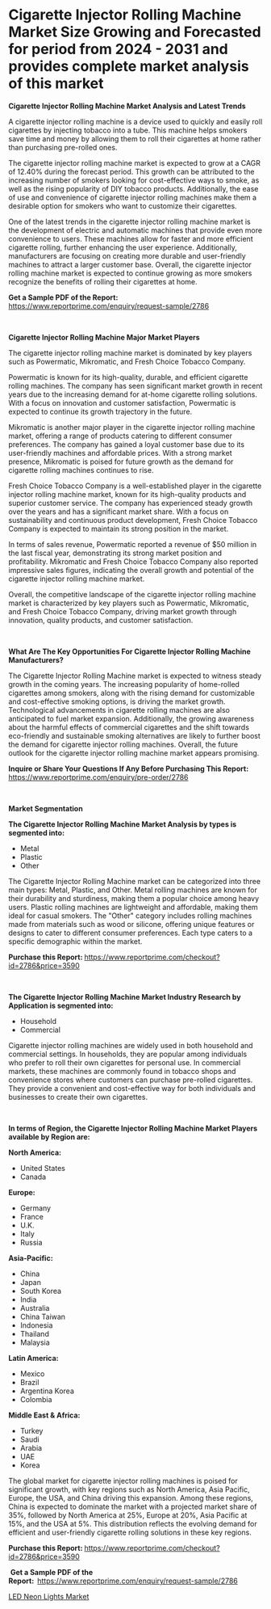 <p><h1>Cigarette Injector Rolling Machine Market Size Growing and Forecasted for period from 2024 - 2031 and provides complete market analysis of this market</h1></p><p><strong>Cigarette Injector Rolling Machine Market Analysis and Latest Trends</strong></p>
<p><p>A cigarette injector rolling machine is a device used to quickly and easily roll cigarettes by injecting tobacco into a tube. This machine helps smokers save time and money by allowing them to roll their cigarettes at home rather than purchasing pre-rolled ones.</p><p>The cigarette injector rolling machine market is expected to grow at a CAGR of 12.40% during the forecast period. This growth can be attributed to the increasing number of smokers looking for cost-effective ways to smoke, as well as the rising popularity of DIY tobacco products. Additionally, the ease of use and convenience of cigarette injector rolling machines make them a desirable option for smokers who want to customize their cigarettes.</p><p>One of the latest trends in the cigarette injector rolling machine market is the development of electric and automatic machines that provide even more convenience to users. These machines allow for faster and more efficient cigarette rolling, further enhancing the user experience. Additionally, manufacturers are focusing on creating more durable and user-friendly machines to attract a larger customer base. Overall, the cigarette injector rolling machine market is expected to continue growing as more smokers recognize the benefits of rolling their cigarettes at home.</p></p>
<p><strong>Get a Sample PDF of the Report:&nbsp;</strong> <a href="https://www.reportprime.com/enquiry/request-sample/2786">https://www.reportprime.com/enquiry/request-sample/2786</a></p>
<p>&nbsp;</p>
<p><strong>Cigarette Injector Rolling Machine Major Market Players</strong></p>
<p><p>The cigarette injector rolling machine market is dominated by key players such as Powermatic, Mikromatic, and Fresh Choice Tobacco Company. </p><p>Powermatic is known for its high-quality, durable, and efficient cigarette rolling machines. The company has seen significant market growth in recent years due to the increasing demand for at-home cigarette rolling solutions. With a focus on innovation and customer satisfaction, Powermatic is expected to continue its growth trajectory in the future. </p><p>Mikromatic is another major player in the cigarette injector rolling machine market, offering a range of products catering to different consumer preferences. The company has gained a loyal customer base due to its user-friendly machines and affordable prices. With a strong market presence, Mikromatic is poised for future growth as the demand for cigarette rolling machines continues to rise.</p><p>Fresh Choice Tobacco Company is a well-established player in the cigarette injector rolling machine market, known for its high-quality products and superior customer service. The company has experienced steady growth over the years and has a significant market share. With a focus on sustainability and continuous product development, Fresh Choice Tobacco Company is expected to maintain its strong position in the market.</p><p>In terms of sales revenue, Powermatic reported a revenue of $50 million in the last fiscal year, demonstrating its strong market position and profitability. Mikromatic and Fresh Choice Tobacco Company also reported impressive sales figures, indicating the overall growth and potential of the cigarette injector rolling machine market. </p><p>Overall, the competitive landscape of the cigarette injector rolling machine market is characterized by key players such as Powermatic, Mikromatic, and Fresh Choice Tobacco Company, driving market growth through innovation, quality products, and customer satisfaction.</p></p>
<p>&nbsp;</p>
<p><strong>What Are The Key Opportunities For Cigarette Injector Rolling Machine Manufacturers?</strong></p>
<p><p>The Cigarette Injector Rolling Machine market is expected to witness steady growth in the coming years. The increasing popularity of home-rolled cigarettes among smokers, along with the rising demand for customizable and cost-effective smoking options, is driving the market growth. Technological advancements in cigarette rolling machines are also anticipated to fuel market expansion. Additionally, the growing awareness about the harmful effects of commercial cigarettes and the shift towards eco-friendly and sustainable smoking alternatives are likely to further boost the demand for cigarette injector rolling machines. Overall, the future outlook for the cigarette injector rolling machine market appears promising.</p></p>
<p><strong>Inquire or Share Your Questions If Any Before Purchasing This Report:</strong> <a href="https://www.reportprime.com/enquiry/pre-order/2786">https://www.reportprime.com/enquiry/pre-order/2786</a></p>
<p>&nbsp;</p>
<p><strong>Market Segmentation</strong></p>
<p><strong>The Cigarette Injector Rolling Machine Market Analysis by types is segmented into:</strong></p>
<p><ul><li>Metal</li><li>Plastic</li><li>Other</li></ul></p>
<p><p>The Cigarette Injector Rolling Machine market can be categorized into three main types: Metal, Plastic, and Other. Metal rolling machines are known for their durability and sturdiness, making them a popular choice among heavy users. Plastic rolling machines are lightweight and affordable, making them ideal for casual smokers. The "Other" category includes rolling machines made from materials such as wood or silicone, offering unique features or designs to cater to different consumer preferences. Each type caters to a specific demographic within the market.</p></p>
<p><strong>Purchase this Report:&nbsp;</strong><a href="https://www.reportprime.com/checkout?id=2786&price=3590">https://www.reportprime.com/checkout?id=2786&price=3590</a></p>
<p>&nbsp;</p>
<p><strong>The Cigarette Injector Rolling Machine Market Industry Research by Application is segmented into:</strong></p>
<p><ul><li>Household</li><li>Commercial</li></ul></p>
<p><p>Cigarette injector rolling machines are widely used in both household and commercial settings. In households, they are popular among individuals who prefer to roll their own cigarettes for personal use. In commercial markets, these machines are commonly found in tobacco shops and convenience stores where customers can purchase pre-rolled cigarettes. They provide a convenient and cost-effective way for both individuals and businesses to create their own cigarettes.</p></p>
<p>&nbsp;</p>
<p><strong>In terms of Region, the Cigarette Injector Rolling Machine Market Players available by Region are:</strong></p>
<p>
    <p> <strong> North America: </strong>
        <ul>
            <li>United States</li>
            <li>Canada</li>
        </ul>
        </p> 
    <p> <strong> Europe: </strong>
        <ul>
            <li>Germany</li>
            <li>France</li>
            <li>U.K.</li>
            <li>Italy</li>
            <li>Russia</li>
        </ul>
        </p> 
    <p> <strong> Asia-Pacific: </strong>
        <ul>
            <li>China</li>
            <li>Japan</li>
            <li>South Korea</li>
            <li>India</li>
            <li>Australia</li>
            <li>China Taiwan</li>
            <li>Indonesia</li>
            <li>Thailand</li>
            <li>Malaysia</li>
        </ul>
        </p> 
    <p> <strong> Latin America: </strong>
        <ul>
            <li>Mexico</li>
            <li>Brazil</li>
            <li>Argentina Korea</li>
            <li>Colombia</li>
        </ul>
        </p> 
    <p> <strong> Middle East & Africa: </strong>
        <ul>
            <li>Turkey</li>
            <li>Saudi</li>
            <li>Arabia</li>
            <li>UAE</li>
            <li>Korea</li>
        </ul>
    </p>
    </p>
<p><p>The global market for cigarette injector rolling machines is poised for significant growth, with key regions such as North America, Asia Pacific, Europe, the USA, and China driving this expansion. Among these regions, China is expected to dominate the market with a projected market share of 35%, followed by North America at 25%, Europe at 20%, Asia Pacific at 15%, and the USA at 5%. This distribution reflects the evolving demand for efficient and user-friendly cigarette rolling solutions in these key regions.</p></p>
<p><strong>Purchase this Report: </strong><a href="https://www.reportprime.com/checkout?id=2786&price=3590">https://www.reportprime.com/checkout?id=2786&price=3590</a></p>
<p>&nbsp;<strong>Get a Sample PDF of the Report:&nbsp;&nbsp;</strong><a href="https://www.reportprime.com/enquiry/request-sample/2786">https://www.reportprime.com/enquiry/request-sample/2786</a></p>
<p><strong></strong></p>
<p><p><a href="https://github.com/ChiragRP21/Market-Research-Report-List-4/blob/main/led-neon-lights-market.md">LED Neon Lights Market</a></p></p>